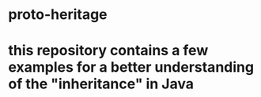 # proto-heritage
# this repository contains a few examples for a better understanding of the "inheritance" in Java
